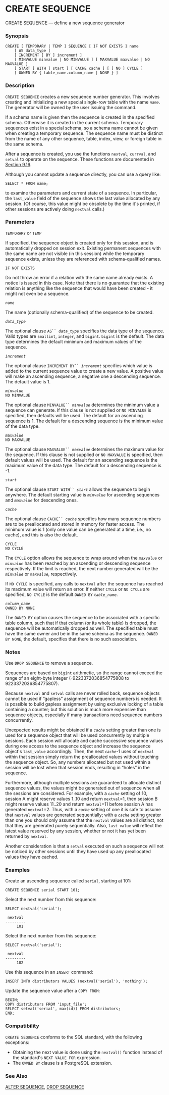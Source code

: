 # CREATE SEQUENCE

CREATE SEQUENCE — define a new sequence generator

### Synopsis

```
CREATE [ TEMPORARY | TEMP ] SEQUENCE [ IF NOT EXISTS ] name
    [ AS data_type ]
    [ INCREMENT [ BY ] increment ]
    [ MINVALUE minvalue | NO MINVALUE ] [ MAXVALUE maxvalue | NO MAXVALUE ]
    [ START [ WITH ] start ] [ CACHE cache ] [ [ NO ] CYCLE ]
    [ OWNED BY { table_name.column_name | NONE } ]
```

### Description

`CREATE SEQUENCE` creates a new sequence number generator. This involves creating and initializing a new special single-row table with the name _`name`_. The generator will be owned by the user issuing the command.

If a schema name is given then the sequence is created in the specified schema. Otherwise it is created in the current schema. Temporary sequences exist in a special schema, so a schema name cannot be given when creating a temporary sequence. The sequence name must be distinct from the name of any other sequence, table, index, view, or foreign table in the same schema.

After a sequence is created, you use the functions `nextval`, `currval`, and `setval` to operate on the sequence. These functions are documented in [Section 9.16](https://www.postgresql.org/docs/10/static/functions-sequence.html).

Although you cannot update a sequence directly, you can use a query like:

```
SELECT * FROM name;
```

to examine the parameters and current state of a sequence. In particular, the `last_value` field of the sequence shows the last value allocated by any session. (Of course, this value might be obsolete by the time it's printed, if other sessions are actively doing `nextval` calls.)

### Parameters

`TEMPORARY` or `TEMP`

If specified, the sequence object is created only for this session, and is automatically dropped on session exit. Existing permanent sequences with the same name are not visible (in this session) while the temporary sequence exists, unless they are referenced with schema-qualified names.

`IF NOT EXISTS`

Do not throw an error if a relation with the same name already exists. A notice is issued in this case. Note that there is no guarantee that the existing relation is anything like the sequence that would have been created - it might not even be a sequence.

_`name`_

The name (optionally schema-qualified) of the sequence to be created.

_`data_type`_

The optional clause `AS`` `_`data_type`_ specifies the data type of the sequence. Valid types are `smallint`, `integer`, and `bigint`. `bigint` is the default. The data type determines the default minimum and maximum values of the sequence.

_`increment`_

The optional clause `INCREMENT BY`` `_`increment`_ specifies which value is added to the current sequence value to create a new value. A positive value will make an ascending sequence, a negative one a descending sequence. The default value is 1.

_`minvalue`_\
`NO MINVALUE`

The optional clause `MINVALUE`` `_`minvalue`_ determines the minimum value a sequence can generate. If this clause is not supplied or `NO MINVALUE` is specified, then defaults will be used. The default for an ascending sequence is 1. The default for a descending sequence is the minimum value of the data type.

_`maxvalue`_\
`NO MAXVALUE`

The optional clause `MAXVALUE`` `_`maxvalue`_ determines the maximum value for the sequence. If this clause is not supplied or `NO MAXVALUE` is specified, then default values will be used. The default for an ascending sequence is the maximum value of the data type. The default for a descending sequence is -1.

_`start`_

The optional clause `START WITH`` `_`start`_ allows the sequence to begin anywhere. The default starting value is _`minvalue`_ for ascending sequences and _`maxvalue`_ for descending ones.

_`cache`_

The optional clause `CACHE`` `_`cache`_ specifies how many sequence numbers are to be preallocated and stored in memory for faster access. The minimum value is 1 (only one value can be generated at a time, i.e., no cache), and this is also the default.

`CYCLE`\
`NO CYCLE`

The `CYCLE` option allows the sequence to wrap around when the _`maxvalue`_ or _`minvalue`_ has been reached by an ascending or descending sequence respectively. If the limit is reached, the next number generated will be the _`minvalue`_ or _`maxvalue`_, respectively.

If `NO CYCLE` is specified, any calls to `nextval` after the sequence has reached its maximum value will return an error. If neither `CYCLE` or `NO CYCLE` are specified, `NO CYCLE` is the default.`OWNED BY` _`table_name`_.

_`column_name`_\
`OWNED BY NONE`

The `OWNED BY` option causes the sequence to be associated with a specific table column, such that if that column (or its whole table) is dropped, the sequence will be automatically dropped as well. The specified table must have the same owner and be in the same schema as the sequence. `OWNED BY NONE`, the default, specifies that there is no such association.

### Notes

Use `DROP SEQUENCE` to remove a sequence.

Sequences are based on `bigint` arithmetic, so the range cannot exceed the range of an eight-byte integer (-9223372036854775808 to 9223372036854775807).

Because `nextval` and `setval` calls are never rolled back, sequence objects cannot be used if “gapless” assignment of sequence numbers is needed. It is possible to build gapless assignment by using exclusive locking of a table containing a counter; but this solution is much more expensive than sequence objects, especially if many transactions need sequence numbers concurrently.

Unexpected results might be obtained if a _`cache`_ setting greater than one is used for a sequence object that will be used concurrently by multiple sessions. Each session will allocate and cache successive sequence values during one access to the sequence object and increase the sequence object's `last_value` accordingly. Then, the next _`cache`_-1 uses of `nextval` within that session simply return the preallocated values without touching the sequence object. So, any numbers allocated but not used within a session will be lost when that session ends, resulting in “holes” in the sequence.

Furthermore, although multiple sessions are guaranteed to allocate distinct sequence values, the values might be generated out of sequence when all the sessions are considered. For example, with a _`cache`_ setting of 10, session A might reserve values 1..10 and return `nextval`=1, then session B might reserve values 11..20 and return `nextval`=11 before session A has generated `nextval`=2. Thus, with a _`cache`_ setting of one it is safe to assume that `nextval` values are generated sequentially; with a _`cache`_ setting greater than one you should only assume that the `nextval` values are all distinct, not that they are generated purely sequentially. Also, `last_value` will reflect the latest value reserved by any session, whether or not it has yet been returned by `nextval`.

Another consideration is that a `setval` executed on such a sequence will not be noticed by other sessions until they have used up any preallocated values they have cached.

### Examples

Create an ascending sequence called `serial`, starting at 101:

```
CREATE SEQUENCE serial START 101;
```

Select the next number from this sequence:

```
SELECT nextval('serial');

 nextval
---------
     101
```

Select the next number from this sequence:

```
SELECT nextval('serial');

 nextval
---------
     102
```

Use this sequence in an `INSERT` command:

```
INSERT INTO distributors VALUES (nextval('serial'), 'nothing');
```

Update the sequence value after a `COPY FROM`:

```
BEGIN;
COPY distributors FROM 'input_file';
SELECT setval('serial', max(id)) FROM distributors;
END;
```

### Compatibility

`CREATE SEQUENCE` conforms to the SQL standard, with the following exceptions:

* Obtaining the next value is done using the `nextval()` function instead of the standard's `NEXT VALUE FOR` expression.
* The `OWNED BY` clause is a PostgreSQL extension.

### See Also

[ALTER SEQUENCE](alter-sequence.md), [DROP SEQUENCE](drop-sequence.md)
